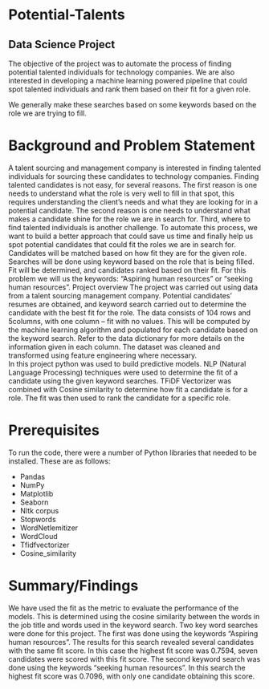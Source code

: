 # Potential-Talents
## Data Science Project

The objective of the project was to automate the process of finding potential talented individuals for technology companies. 
We are also interested in developing a machine learning powered pipeline that could spot talented individuals and rank them based on their fit for a given role.

We generally make these searches based on some keywords based on the role we are trying to fill.

# Background and Problem Statement

A talent sourcing and management company is interested in finding talented individuals for sourcing these candidates to technology companies. Finding talented candidates is not easy, for several reasons. The first reason is one needs to understand what the role is very well to fill in that spot, this requires understanding the client’s needs and what they are looking for in a potential candidate. The second reason is one needs to understand what makes a candidate shine for the role we are in search for. Third, where to find talented individuals is another challenge.
To automate this process, we want to build a better approach that could save us time and finally help us spot potential candidates that could fit the roles we are in search for. 
Candidates will be matched based on how fit they are for the given role. Searches will be done using keyword based on the role that is being filled. Fit will be determined, and candidates ranked based on their fit.
For this problem we will us the keywords: “Aspiring human resources” or “seeking human resources”.
Project overview
The project was carried out using data from a talent sourcing management company. Potential candidates’ resumes are obtained, and keyword search carried out to determine the candidate with the best fit for the role.
The data consists of 104 rows and 5columns, with one column – fit with no values. This will be computed by the machine learning algorithm and populated for each candidate based on the keyword search.  Refer to the data dictionary for more details on the information given in each column. The dataset was cleaned and transformed using feature engineering where necessary.  
In this project python was used to build predictive models. NLP (Natural Language Processing) techniques were used to determine the fit of a candidate using the given keyword searches. TFiDF Vectorizer was combined with Cosine similarity to determine how fit a candidate is for a role. The fit was then used to rank the candidate for a specific role.

# Prerequisites

To run the code, there were a number of Python libraries that needed to be installed. These are as follows:

* Pandas
* NumPy
* Matplotlib
* Seaborn
* Nltk corpus
* Stopwords
* WordNetlemitizer
* WordCloud
* Tfidfvectorizer
* Cosine_similarity


# Summary/Findings
We have used the fit as the metric to evaluate the performance of the models. This is determined using the cosine similarity between the words in the job title and words used in the keyword search. 
Two key word searches were done for this project. The first was done using the keywords “Aspiring human resources”.  The results for this search revealed several candidates with the same fit score. In this case the highest fit score was 0.7594, seven candidates were scored with this fit score.
The second keyword search was done using the keywords “seeking human resources”. In this search the highest fit score was 0.7096, with only one candidate obtaining this score. 
